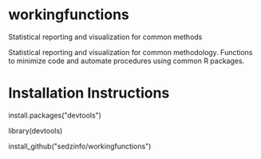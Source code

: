 # workingfunctions
Statistical reporting and visualization for common methods

Statistical reporting and visualization for common methodology. Functions to minimize code and automate procedures using common R packages.

# Installation Instructions

install.packages("devtools")

library(devtools)

install_github("sedzinfo/workingfunctions")
